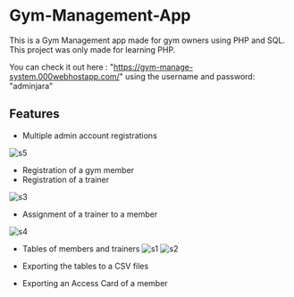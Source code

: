 # Gym-Management-App

This is a Gym Management app made for gym owners using PHP and SQL.
This project was only made for learning PHP.

You can check it out here : "https://gym-manage-system.000webhostapp.com/" 
using the username and password: "adminjara"

## Features

- Multiple admin account registrations

![s5](https://github.com/kosharun/Gym-Management-App/assets/121234919/e5184408-c189-4150-8fd6-e26158f7b91f)

  
- Registration of a gym member 
- Registration of a trainer

![s3](https://github.com/kosharun/Gym-Management-App/assets/121234919/4e355d70-c6a8-49ec-9cbd-a152d693f4ca)

  
- Assignment of a trainer to a member

![s4](https://github.com/kosharun/Gym-Management-App/assets/121234919/97165359-9ee0-4089-8b05-3c4a3299a272)


- Tables of members and trainers
![s1](https://github.com/kosharun/Gym-Management-App/assets/121234919/a58912dc-0736-4a4a-9acf-ddb676d0fc2a)
![s2](https://github.com/kosharun/Gym-Management-App/assets/121234919/2b7cfe34-f11d-465e-8199-73acbfbd7432)


  
- Exporting the tables to a CSV files
- Exporting an Access Card of a member

